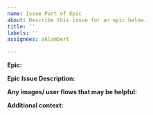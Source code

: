 ```yaml
---
name: Issue Part of Epic
about: Describe this issue for an epic below.
title: ''
labels: ''
assignees: aklambert

---
```


**Epic:**

**Epic Issue Description:**

**Any images/ user flows that may be helpful:**

**Additional context:**
